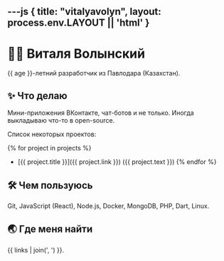 ---js
{
  title: "vitalyavolyn",
  layout: process.env.LAYOUT || 'html'
}
---

# :red_haired_man: Виталя Волынский

{{ age }}-летний разработчик из Павлодара (Казахстан).

## :sparkles: Что делаю

Мини-приложения ВКонтакте, чат-ботов и не только. Иногда выкладываю что-то в open-source.

Список некоторых проектов:

{% for project in projects %}
  - [{{ project.title }}]({{ project.link }}) ({{ project.text }})
{% endfor %}

## :hammer_and_wrench: Чем пользуюсь

Git, JavaScript (React), Node.js, Docker, MongoDB, PHP, Dart, Linux.

## :earth_asia: Где меня найти

{{ links | join(', ') }}.
